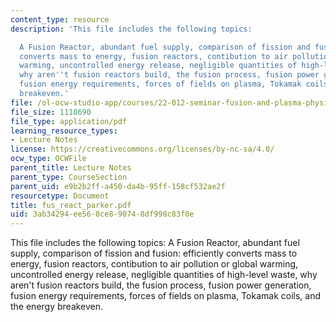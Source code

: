 ```yaml
---
content_type: resource
description: 'This file includes the following topics:

  A Fusion Reactor, abundant fuel supply, comparison of fission and fusion: efficiently
  converts mass to energy, fusion reactors, contibution to air pollution or global
  warming, uncontrolled energy release, negligible quantities of high-level waste,
  why aren''t fusion reactors build, the fusion process, fusion power generation,
  fusion energy requirements, forces of fields on plasma, Tokamak coils, and the energy
  breakeven.'
file: /ol-ocw-studio-app/courses/22-012-seminar-fusion-and-plasma-physics-spring-2006/3ab34294ee568ce890748df998c83f0e_fus_react_parker.pdf
file_size: 1118690
file_type: application/pdf
learning_resource_types:
- Lecture Notes
license: https://creativecommons.org/licenses/by-nc-sa/4.0/
ocw_type: OCWFile
parent_title: Lecture Notes
parent_type: CourseSection
parent_uid: e9b2b2ff-a450-da4b-95ff-158cf532ae2f
resourcetype: Document
title: fus_react_parker.pdf
uid: 3ab34294-ee56-8ce8-9074-8df998c83f0e
---
```

This file includes the following topics:
A Fusion Reactor, abundant fuel supply, comparison of fission and fusion: efficiently converts mass to energy, fusion reactors, contibution to air pollution or global warming, uncontrolled energy release, negligible quantities of high-level waste, why aren't fusion reactors build, the fusion process, fusion power generation, fusion energy requirements, forces of fields on plasma, Tokamak coils, and the energy breakeven.